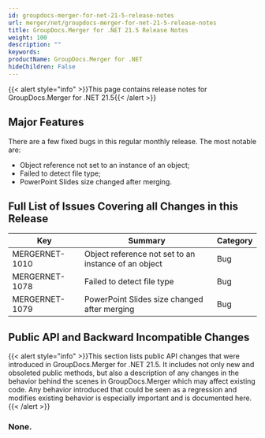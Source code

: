 ```yaml
---
id: groupdocs-merger-for-net-21-5-release-notes
url: merger/net/groupdocs-merger-for-net-21-5-release-notes
title: GroupDocs.Merger for .NET 21.5 Release Notes
weight: 100
description: ""
keywords: 
productName: GroupDocs.Merger for .NET
hideChildren: False
---
```

{{< alert style="info" >}}This page contains release notes for GroupDocs.Merger for .NET 21.5{{< /alert >}}

## Major Features

There are a few fixed bugs in this regular monthly release. The most notable are:

*   Object reference not set to an instance of an object;
*   Failed to detect file type;
*   PowerPoint Slides size changed after merging.

## Full List of Issues Covering all Changes in this Release

| Key | Summary | Category |
| --- | --- | --- |
| MERGERNET-1010 | Object reference not set to an instance of an object | Bug |
| MERGERNET-1078 | Failed to detect file type | Bug |
| MERGERNET-1079 | PowerPoint Slides size changed after merging | Bug |

## Public API and Backward Incompatible Changes

{{< alert style="info" >}}This section lists public API changes that were introduced in GroupDocs.Merger for .NET 21.5. It includes not only new and obsoleted public methods, but also a description of any changes in the behavior behind the scenes in GroupDocs.Merger which may affect existing code. Any behavior introduced that could be seen as a regression and modifies existing behavior is especially important and is documented here.{{< /alert >}}

### None.
